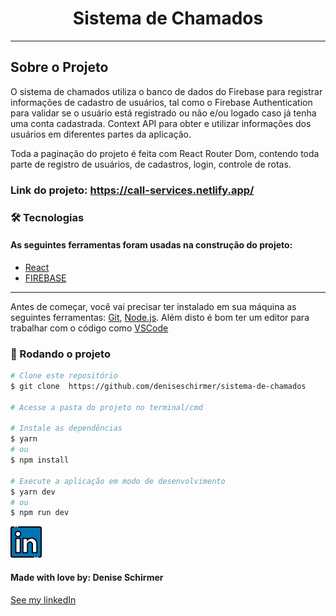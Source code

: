 

<h1 style="text-align: center; font-weight: bold;">Sistema de Chamados</h1>

<!-- ## Demo 📸

<div align="center" >
   <img src="../../assets/call-sistem.gif" alt="demo-mobile" height="425">
</div> -->
 ---

## Sobre o Projeto
O sistema de chamados utiliza o banco de dados do Firebase para registrar informações de cadastro de usuários, tal como o Firebase Authentication para validar se o usuário está registrado ou não e/ou logado caso já tenha uma conta cadastrada.
Context API para obter e utilizar informações dos usuários em diferentes partes da aplicação.

Toda a paginação do projeto é feita com React Router Dom, contendo toda parte de registro de usuários, de cadastros, login, controle de rotas.

### Link do projeto: https://call-services.netlify.app/

### 🛠 Tecnologias
#### As seguintes ferramentas foram usadas na construção do projeto:

- [React](https://pt-br.reactjs.org/)
- [FIREBASE](https://firebase.google.com/?hl=pt)


--- 
Antes de começar, você vai precisar ter instalado em sua máquina as seguintes ferramentas:
[Git](https://git-scm.com), [Node.js](https://nodejs.org/en/).
Além disto é bom ter um editor para trabalhar com o código como [VSCode](https://code.visualstudio.com/)

### 🎲 Rodando o projeto

```bash
# Clone este repositório
$ git clone  https://github.com/deniseschirmer/sistema-de-chamados

# Acesse a pasta do projeto no terminal/cmd

# Instale as dependências
$ yarn
# ou
$ npm install

# Execute a aplicação em modo de desenvolvimento
$ yarn dev
# ou
$ npm run dev

```



<a href="https://raw.githubusercontent.com/ARTHURPC03/Proffy-FullStack/master/github/linkedin.png">
<img src="https://raw.githubusercontent.com/ARTHURPC03/Proffy-FullStack/master/github/linkedin.png" alt="linkedin" height="50"></a>
<br />

#### Made with love by: Denise Schirmer
[See my linkedIn](https://www.linkedin.com/in/denise-s-lima-schirmer-9702661ba/)